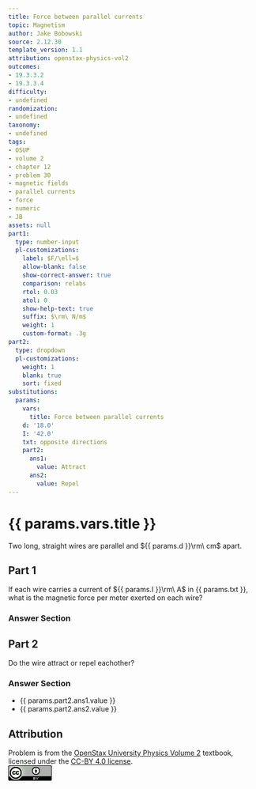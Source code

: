 ```yaml
---
title: Force between parallel currents
topic: Magnetism
author: Jake Bobowski
source: 2.12.30
template_version: 1.1
attribution: openstax-physics-vol2
outcomes:
- 19.3.3.2
- 19.3.3.4
difficulty:
- undefined
randomization:
- undefined
taxonomy:
- undefined
tags:
- OSUP
- volume 2
- chapter 12
- problem 30
- magnetic fields
- parallel currents
- force
- numeric
- JB
assets: null
part1:
  type: number-input
  pl-customizations:
    label: $F/\ell=$
    allow-blank: false
    show-correct-answer: true
    comparison: relabs
    rtol: 0.03
    atol: 0
    show-help-text: true
    suffix: $\rm\ N/m$
    weight: 1
    custom-format: .3g
part2:
  type: dropdown
  pl-customizations:
    weight: 1
    blank: true
    sort: fixed
substitutions:
  params:
    vars:
      title: Force between parallel currents
    d: '18.0'
    I: '42.0'
    txt: opposite directions
    part2:
      ans1:
        value: Attract
      ans2:
        value: Repel
---
```

# {{ params.vars.title }}
Two long, straight wires are parallel and ${{ params.d }}\rm\ cm$ apart.

## Part 1

If each wire carries a current of ${{ params.I }}\rm\ A$ in {{ params.txt }}, what is the magnetic force per meter exerted on each wire?

### Answer Section

## Part 2

Do the wire attract or repel eachother?

### Answer Section

- {{ params.part2.ans1.value }}
- {{ params.part2.ans2.value }}

## Attribution

Problem is from the [OpenStax University Physics Volume 2](https://openstax.org/details/books/university-physics-volume-2) textbook, licensed under the [CC-BY 4.0 license](https://creativecommons.org/licenses/by/4.0/).<br>![Image representing the Creative Commons 4.0 BY license.](https://raw.githubusercontent.com/firasm/bits/master/by.png)